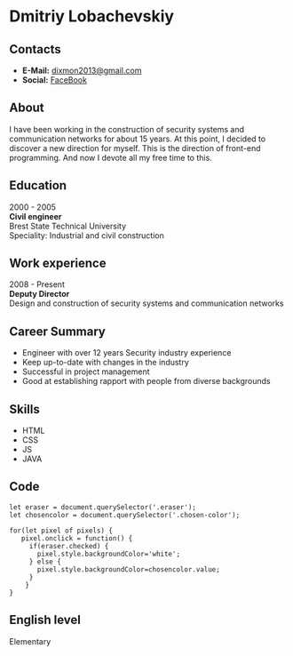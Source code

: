 # Dmitriy Lobachevskiy

## Contacts
* **E-Mail:** dixmon2013@gmail.com
* **Social:** [FaceBook](http://facebook.com/dixmon "fb")

## About
I have been working in the construction of security systems and communication networks for about 15 years. At this point, I decided to discover a new direction for myself. This is the direction of front-end programming. And now I devote all my free time to this.

## Education
2000 - 2005  
**Civil engineer**  
Brest State Technical University  
Speciality: Industrial and civil construction  

## Work experience
2008 - Present   
**Deputy Director**   
Design and construction of security systems and communication networks

## Career Summary
+ Engineer with over 12 years Security industry experience
+ Keep up-to-date with changes in the industry
+ Successful in project management
+ Good at establishing rapport with people from diverse backgrounds	

## Skills
* HTML
* CSS
* JS
* JAVA

## Code
```let pixels = document.querySelectorAll('.pixel');   
let eraser = document.querySelector('.eraser');   
let chosencolor = document.querySelector('.chosen-color');   

for(let pixel of pixels) {
   pixel.onclick = function() {
     if(eraser.checked) {
       pixel.style.backgroundColor='white';
     } else {
       pixel.style.backgroundColor=chosencolor.value;
     }
    }
}
```

## English level
Elementary
